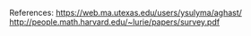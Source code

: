 












References: <https://web.ma.utexas.edu/users/ysulyma/aghast/> <http://people.math.harvard.edu/~lurie/papers/survey.pdf>
